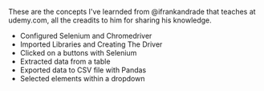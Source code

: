 These are the concepts I've learnded from @ifrankandrade that teaches at udemy.com, all the creadits to him for sharing his knowledge.
- Configured Selenium and Chromedriver
- Imported Libraries and Creating The Driver
- Clicked on a buttons with Selenium
- Extracted data from a table
- Exported data to CSV file with Pandas
- Selected elements within a dropdown
